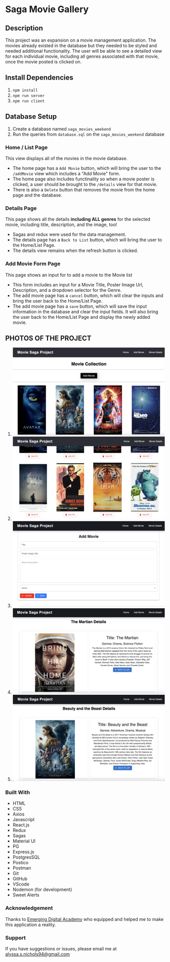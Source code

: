 # Saga Movie Gallery

## Description

This project was an expansion on a movie management application. The movies already existed in the database but they needed to be styled and needed additional functionality. The user will be able to see a detailed view for each individual movie, including all genres associated with that movie, once the movie posted is clicked on.

## Install Dependencies

1. `npm install`
2. `npm run server`
3. `npm run client`

## Database Setup

1. Create a database named `saga_movies_weekend`
2. Run the queries from `database.sql` on the `saga_movies_weekend` database

### Home / List Page

This view displays all of the movies in the movie database.

- The home page has a `Add Movie` button, which will bring the user to the `/addMovie` view which includes a "Add Movie" form.
- The home page also includes functinality so when a movie poster is clicked, a user should be brought to the `/details` view for that movie.
- There is also a `Delete` button that removes the movie from the home page and the database.

### Details Page

This page shows all the details **including ALL genres** for the selected movie, including title, description, and the image, too!

- Sagas and redux were used for the data management.
- The details page has a `Back to List` button, which will bring the user to the Home/List Page.
- The details view remains when the refresh button is clicked.

### Add Movie Form Page

This page shows an input for to add a movie to the Movie list

- This form includes an input for a Movie Title, Poster Image Url, Description, and a dropdown selector for the Genre.
- The add movie page has a `cancel` button, which will clear the inputs and bring the user back to the Home/List Page.
- The add movie page has a `save` button, which will save the input information in the database and clear the input fields. It will also bring the user back to the Home/List Page and display the newly added movie.

## PHOTOS OF THE PROJECT

1. ![Alt text](mainpage1.png)
2. ![Alt text](homepage2.png)
3. ![Alt text](formpage.png)
4. ![Alt text](detailpage2.png)
5. ![Alt text](detailpage1.png)

### Built With

- HTML
- CSS
- Axios
- Javascript
- React.js
- Redux
- Sagas
- Material UI
- PG
- Express.js
- PostgresSQL
- Postico
- Postman
- Git
- GitHub
- VScode
- Nodemon (for development)
- Sweet Alerts

### Acknowledgement

Thanks to [Emerging Digital Academy](http://www.emergingacademy.org) who equipped and helped me to make this application a reality.

### Support

If you have suggestions or issues, please email me at [alyssa.s.nichols94@gmail.com](mailto:alyssa.s.nichols94@gmail.com)
